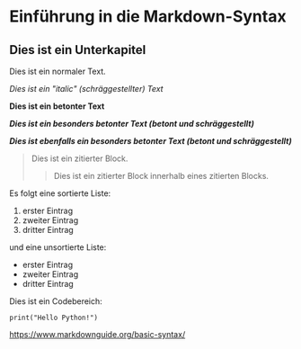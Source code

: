 # Einführung in die Markdown-Syntax

## Dies ist ein Unterkapitel

Dies ist ein normaler Text.

*Dies ist ein "italic" (schräggestellter) Text*

**Dies ist ein betonter Text**

***Dies ist ein besonders betonter Text (betont und schräggestellt)***

___Dies ist ebenfalls ein besonders betonter Text (betont und schräggestellt)___

>Dies ist ein zitierter Block.
>>Dies ist ein zitierter Block innerhalb eines zitierten Blocks.

Es folgt eine sortierte Liste: 

1. erster Eintrag
2. zweiter Eintrag
3. dritter Eintrag

und eine unsortierte Liste:

- erster Eintrag 
- zweiter Eintrag 
- dritter Eintrag

Dies ist ein Codebereich:

`print("Hello Python!")`

<https://www.markdownguide.org/basic-syntax/>


